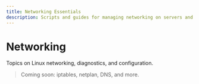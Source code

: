 ```yaml
---
title: Networking Essentials
description: Scripts and guides for managing networking on servers and platforms.
---
```


# Networking

Topics on Linux networking, diagnostics, and configuration.

> Coming soon: iptables, netplan, DNS, and more.
